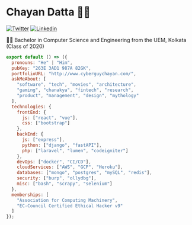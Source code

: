 # Chayan Datta 👨‍💻

[![Twitter](https://img.shields.io/badge/-Twitter-222222?style=flat-square&logo=twitter&logoColor=white&link=https://twitter.com/CyberGuyChayan)](https://twitter.com/CyberGuyChayan/)
[![Linkedin](https://img.shields.io/badge/-LinkedIn-222222?style=flat-square&logo=Linkedin&logoColor=white&link=https://www.linkedin.com/in/chayan007/)](https://www.linkedin.com/in/chayan007/)

👨‍🎓 Bachelor in Computer Science and Engineering  from the UEM, Kolkata (Class of 2020) 

```js
export default () => ({
  pronouns: "He" | "Him",
  pubKey: "263E 3AD1 987A 82GK",
  portfolioURL: "http://www.cyberguychayan.com/",
  askMeAbout: [
    "software", "tech", "movies", "architecture",
    "gaming", "chanakya", "fintech", "research",
    "product", "management", "design", "mythology"
  ],
  technologies: {
    frontEnd: {
      js: ["react", "vue"],
      css: ["bootstrap"]
    },
    backEnd: {
      js: ["express"],
      python: ["django", "fastAPI"],
      php: ["laravel", "lumen", "codeigniter"]
    },
    devOps: ["docker", "CI/CD"],
    cloudServices: ["AWS", "GCP", "Heroku"],
    databases: ["mongo", "postgres", "mySQL", "redis"],
    security: ["burp", "ollydbg"],  
    misc: ["bash", "scrapy", "selenium"]  
  },
  memberships: [
    "Association for Computing Machinery",
    "EC-Council Certified Ethical Hacker v9"
  ]
});
```
